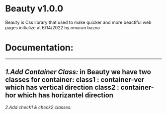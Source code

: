 # Beauty v1.0.0
Beauty is Css library that used to make quicker and more beactiful web pages 
initialize at 6/14/2022
by omaran bazna 
# Documentation:
-------------------------
_*1.Add Container Class:*_
in Beauty we have two classes for container:
  class1 : container-ver which has vertical direction 
  class2 : container-hor which has horizantel direction 
  -----------------------
_*2.Add check1 & check2 classes:*_

